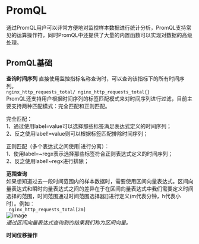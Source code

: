 # PromQL #
通过PromQL用户可以非常方便地对监控样本数据进行统计分析，PromQL支持常见的运算操作符，同时PromQL中还提供了大量的内置函数可以实现对数据的高级处理。   
## PromQL基础 ##
**查询时间序列**
直接使用监控指标名称查询时，可以查询该指标下的所有时间序列。     
``` nginx_http_requests_total/ nginx_http_requests_total{}  ```       
PromQL还支持用户根据时间序列的标签匹配模式来对时间序列进行过滤，目前主要支持两种匹配模式：完全匹配和正则匹配。     

完全匹配：      
   1、通过使用label=value可以选择那些标签满足表达式定义的时间序列；    
   2、反之使用label!=value则可以根据标签匹配排除时间序列；   
   
正则匹配（多个表达式之间使用|进行分离）：   
   1、使用label=~regx表示选择那些标签符合正则表达式定义的时间序列；       
   2、反之使用label!~regx进行排除；

**范围查询**     
如果想知道过去一段时间范围内的样本数据时，需要使用区间向量表达式。区间向量表达式和瞬时向量表达式之间的差异在于在区间向量表达式中我们需要定义时间选择的范围，时间范围通过时间范围选择器[]进行定义(m代表分钟，h代表小时）。例如：  
``` nginx_http_requests_total[2m]```      
![image](https://user-images.githubusercontent.com/24589721/183388296-ba094564-7f5d-4cf5-88b4-b75b38f24ab0.png)     
*通过区间向量表达式查询到的结果我们称为区间向量。*     

**时间位移操作**



